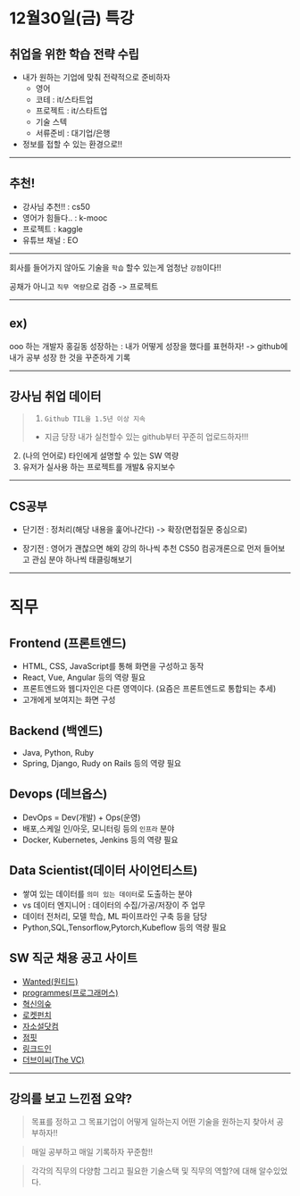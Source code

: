 # 12월30일(금) 특강

## 취업을 위한 학습 전략 수립
* 내가 원하는 기업에 맞춰 전략적으로 준비하자
  * 영어
  * 코테 : it/스타트업
  * 프로젝트 : it/스타트업
  * 기술 스텍 
  * 서류준비 : 대기업/은행
* 정보를 접할 수 있는 환경으로!!
***
## 추천! 
* 강사님 추천!! : cs50
* 영어가 힘들다.. : k-mooc
* 프로젝트 : kaggle 
* 유튜브 채널 : EO

***

회사를 들어가지 않아도 기술을 `학습` 할수 있는게 엄청난 `강점`이다!!

공채가 아니고 `직무 역량`으로 검증 -> 프로젝트
***
## ex)
ooo 하는 개발자 홍길동
성장하는 : 내가 어떻게 성장을 했다를 표현하자! -> github에 내가 공부 성장 한 것을 꾸준하게 기록
***
## 강사님 취업 데이터
> 1. `Github TIL을 1.5년 이상 지속`
  > * 지금 당장 내가 실천할수 있는 github부터 꾸준히 업로드하자!!!
2. (나의 언어로) 타인에게 설명할 수 있는 SW 역량
3. 유저가 실사용 하는 프로젝트를 개발& 유지보수
***
## CS공부
* 단기전 : 정처리(해당 내용을 훑어나간다) -> 확장(면접질문 중심으로)

* 장기전 : 영어가 괜찮으면 해외 강의 하나씩 추천
CS50 컴공개론으로 먼저 들어보고 관심 분야 하나씩 태클링해보기
***

# 직무

## Frontend (프론트엔드)
* HTML, CSS, JavaScript를 통해 화면을 구성하고 동작
* React, Vue, Angular 등의 역량 필요
* 프론트엔드와 웹디자인은 다른 영역이다.
(요즘은 프론트엔드로 통합되는 추세)
* 고개에게 보여지는 화면 구성
## Backend (백엔드)
* Java, Python, Ruby
* Spring, Django, Rudy on Rails 등의 역량 필요
## Devops (데브옵스)
* DevOps = Dev(개발) + Ops(운영)
* 배포,스케일 인/아웃, 모니터링 등의 `인프라` 분야
* Docker, Kubernetes, Jenkins 등의 역량 필요

## Data Scientist(데이터 사이언티스트)
* 쌓여 있는 데이터를 `의미 있는 데이터`로 도출하는 분야
* vs 데이터 엔지니어 : 데이터의 수집/가공/저장이 주 업무
* 데이터 전처리, 모델 학습, ML 파이프라인 구축 등을 담당
* Python,SQL,Tensorflow,Pytorch,Kubeflow 등의 역량 필요

## SW 직군 채용 공고 사이트

* [Wanted(원티드)](https://www.wanted.co.kr/)
* [programmes(프로그래머스)](https://programmers.co.kr/)
* [혁신의숲](https://www.innoforest.co.kr/)
* [로켓펀치](https://www.rocketpunch.com/)
* [자소설닷컴](https://jasoseol.com/)
* [점핏](https://www.jumpit.co.kr/)
* [링크드인](https://kr.linkedin.com/)
* [더브이씨(The VC)](https://thevc.kr/)
***
## 강의를 보고 느낀점 요약?
> 목표를 정하고 그 목표기업이 어떻게 일하는지 어떤 기술을 원하는지 찾아서 공부하자!!

> 매일 공부하고 매일 기록하자 꾸준함!!

> 각각의 직무의 다양함 그리고 필요한 기술스택 및 직무의 역할?에 대해 알수있었다.
